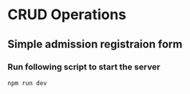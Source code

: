 # CRUD Operations

## Simple admission registraion form

### Run following script to start the server

`npm run dev`
